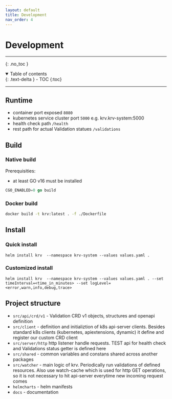 ```yaml
---
layout: default
title: Development
nav_order: 4
---
```


# Development

---
{: .no_toc }

<details open markdown="block">
  <summary>
    Table of contents
  </summary>
  {: .text-delta }
- TOC
{:toc}
</details>

---

## Runtime

- container port exposed `8080`
- kubernetes service cluster port `5000` e.g. krv.krv-system:5000
- health check path `/health`
- rest path for actual Validation statues `/validations`

## Build

### Native build

Prerequisities:

- at least GO v16 must be installed

```go
CGO_ENABLED=0 go build
```

### Docker build

```bash
docker build -t krv:latest . -f ./Dockerfile
```

## Install

### Quick install 

`helm install krv  --namespace krv-system --values values.yaml .`  

### Customized install
  
`helm install krv  --namespace krv-system --values values.yaml . --set timeInterval=<time_in_minutes> --set logLevel=<error,warn,info,debug,trace>`

## Project structure

- `src/api/crd/v1` - Validation CRD v1 objects, structures and openapi definition
- `src/client` - definition and initializtion of k8s api-server clients. Besides standard k8s clients (kubernetes, apiextensions, dynamic) it define and register our custom CRD client
- `src/server/http` http listener handle requests. TEST api for health check and Validations status getter is defined here
- `src/shared` - common variables and constans shared across another packages
- `src/watcher` - main logic of krv. Periodically run validations of defined resources. Also use  watch-cache which is used for http GET operations, so it is not necessary to hit api-server everytime new incoming request comes
- `helmcharts` - helm manifests
- `docs` - documentation
